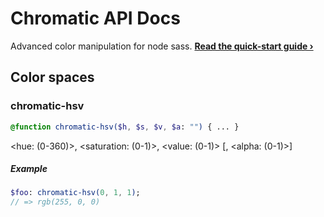 # Chromatic API Docs
Advanced color manipulation for node sass. **[Read the quick-start guide &rsaquo;](README.md)**

## Color spaces

### chromatic-hsv
```Sass
@function chromatic-hsv($h, $s, $v, $a: "") { ... }
```
<hue: (0-360)>, <saturation: (0-1)>, <value: (0-1)> [, <alpha: (0-1)>]

##### Example
```Sass
$foo: chromatic-hsv(0, 1, 1);
// => rgb(255, 0, 0)
```
